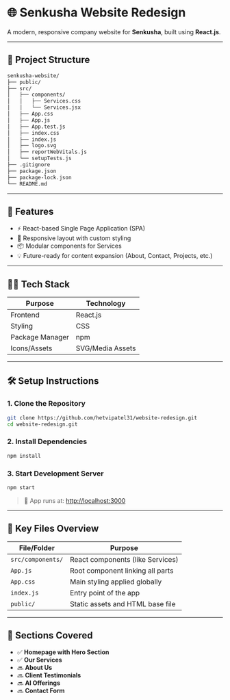 # 🌐 Senkusha Website Redesign

A modern, responsive company website for **Senkusha**, built using **React.js**. 

---

## 📁 Project Structure

```bash
senkusha-website/
├── public/
├── src/
│   ├── components/
│   │   ├── Services.css
│   │   └── Services.jsx
│   ├── App.css
│   ├── App.js
│   ├── App.test.js
│   ├── index.css
│   ├── index.js
│   ├── logo.svg
│   ├── reportWebVitals.js
│   └── setupTests.js
├── .gitignore
├── package.json
├── package-lock.json
└── README.md
```

---

## 🚀 Features

- ⚡ React-based Single Page Application (SPA)
- 🎨 Responsive layout with custom styling
- 📦 Modular components for Services
- 💡 Future-ready for content expansion (About, Contact, Projects, etc.)

---

## 🧑‍💻 Tech Stack

| Purpose         | Technology      |
|------------------|------------------|
| Frontend         | React.js         |
| Styling          | CSS              |
| Package Manager  | npm              |
| Icons/Assets     | SVG/Media Assets |

---

## 🛠️ Setup Instructions

### 1. Clone the Repository

```bash
git clone https://github.com/hetvipatel31/website-redesign.git
cd website-redesign.git
```

### 2. Install Dependencies

```bash
npm install
```

### 3. Start Development Server

```bash
npm start
```

> 🔗 App runs at: [http://localhost:3000](http://localhost:3000)

---

## 📁 Key Files Overview

| File/Folder         | Purpose                                      |
|---------------------|----------------------------------------------|
| `src/components/`   | React components (like Services)             |
| `App.js`            | Root component linking all parts             |
| `App.css`           | Main styling applied globally                |
| `index.js`          | Entry point of the app                       |
| `public/`           | Static assets and HTML base file             |

---

## 💼 Sections Covered

- ✅ **Homepage with Hero Section**
- ✅ **Our Services**
- 🔜 **About Us**
- 🔜 **Client Testimonials**
- 🔜 **AI Offerings**
- 🔜 **Contact Form**


